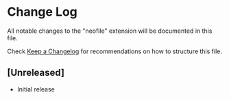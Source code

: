# Change Log

All notable changes to the "neofile" extension will be documented in this file.

Check [Keep a Changelog](http://keepachangelog.com/) for recommendations on how to structure this file.

## [Unreleased]

- Initial release